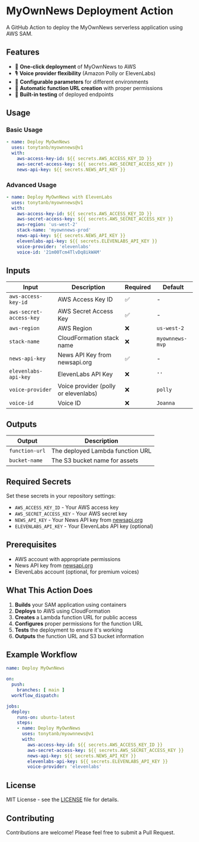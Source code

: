 # MyOwnNews Deployment Action

A GitHub Action to deploy the MyOwnNews serverless application using AWS SAM.

## Features

- 🚀 **One-click deployment** of MyOwnNews to AWS
- 🎙️ **Voice provider flexibility** (Amazon Polly or ElevenLabs)
- 🔧 **Configurable parameters** for different environments
- 📡 **Automatic function URL creation** with proper permissions
- 🧪 **Built-in testing** of deployed endpoints

## Usage

### Basic Usage

```yaml
- name: Deploy MyOwnNews
  uses: tonytanb/myownnews@v1
  with:
    aws-access-key-id: ${{ secrets.AWS_ACCESS_KEY_ID }}
    aws-secret-access-key: ${{ secrets.AWS_SECRET_ACCESS_KEY }}
    news-api-key: ${{ secrets.NEWS_API_KEY }}
```

### Advanced Usage

```yaml
- name: Deploy MyOwnNews with ElevenLabs
  uses: tonytanb/myownnews@v1
  with:
    aws-access-key-id: ${{ secrets.AWS_ACCESS_KEY_ID }}
    aws-secret-access-key: ${{ secrets.AWS_SECRET_ACCESS_KEY }}
    aws-region: 'us-west-2'
    stack-name: 'myownnews-prod'
    news-api-key: ${{ secrets.NEWS_API_KEY }}
    elevenlabs-api-key: ${{ secrets.ELEVENLABS_API_KEY }}
    voice-provider: 'elevenlabs'
    voice-id: '21m00Tcm4TlvDq8ikWAM'
```

## Inputs

| Input | Description | Required | Default |
|-------|-------------|----------|---------|
| `aws-access-key-id` | AWS Access Key ID | ✅ | - |
| `aws-secret-access-key` | AWS Secret Access Key | ✅ | - |
| `aws-region` | AWS Region | ❌ | `us-west-2` |
| `stack-name` | CloudFormation stack name | ❌ | `myownnews-mvp` |
| `news-api-key` | News API Key from newsapi.org | ✅ | - |
| `elevenlabs-api-key` | ElevenLabs API Key | ❌ | `''` |
| `voice-provider` | Voice provider (polly or elevenlabs) | ❌ | `polly` |
| `voice-id` | Voice ID | ❌ | `Joanna` |

## Outputs

| Output | Description |
|--------|-------------|
| `function-url` | The deployed Lambda function URL |
| `bucket-name` | The S3 bucket name for assets |

## Required Secrets

Set these secrets in your repository settings:

- `AWS_ACCESS_KEY_ID` - Your AWS access key
- `AWS_SECRET_ACCESS_KEY` - Your AWS secret key  
- `NEWS_API_KEY` - Your News API key from [newsapi.org](https://newsapi.org/)
- `ELEVENLABS_API_KEY` - Your ElevenLabs API key (optional)

## Prerequisites

- AWS account with appropriate permissions
- News API key from [newsapi.org](https://newsapi.org/)
- ElevenLabs account (optional, for premium voices)

## What This Action Does

1. **Builds** your SAM application using containers
2. **Deploys** to AWS using CloudFormation
3. **Creates** a Lambda function URL for public access
4. **Configures** proper permissions for the function URL
5. **Tests** the deployment to ensure it's working
6. **Outputs** the function URL and S3 bucket information

## Example Workflow

```yaml
name: Deploy MyOwnNews

on:
  push:
    branches: [ main ]
  workflow_dispatch:

jobs:
  deploy:
    runs-on: ubuntu-latest
    steps:
    - name: Deploy MyOwnNews
      uses: tonytanb/myownnews@v1
      with:
        aws-access-key-id: ${{ secrets.AWS_ACCESS_KEY_ID }}
        aws-secret-access-key: ${{ secrets.AWS_SECRET_ACCESS_KEY }}
        news-api-key: ${{ secrets.NEWS_API_KEY }}
        elevenlabs-api-key: ${{ secrets.ELEVENLABS_API_KEY }}
        voice-provider: 'elevenlabs'
```

## License

MIT License - see the [LICENSE](LICENSE) file for details.

## Contributing

Contributions are welcome! Please feel free to submit a Pull Request.